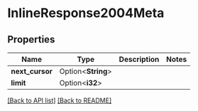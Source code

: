 # InlineResponse2004Meta

## Properties

Name | Type | Description | Notes
------------ | ------------- | ------------- | -------------
**next_cursor** | Option<**String**> |  | 
**limit** | Option<**i32**> |  | 

[[Back to API list]](../README.md#documentation-for-api-endpoints) [[Back to README]](../README.md)


